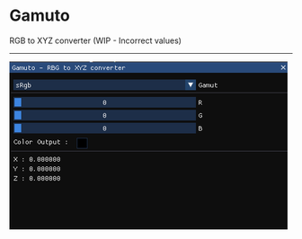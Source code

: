 # Gamuto
RGB to XYZ converter
(WIP - Incorrect values)

<hr>
<img align="center" src="previews/preview.png" />
